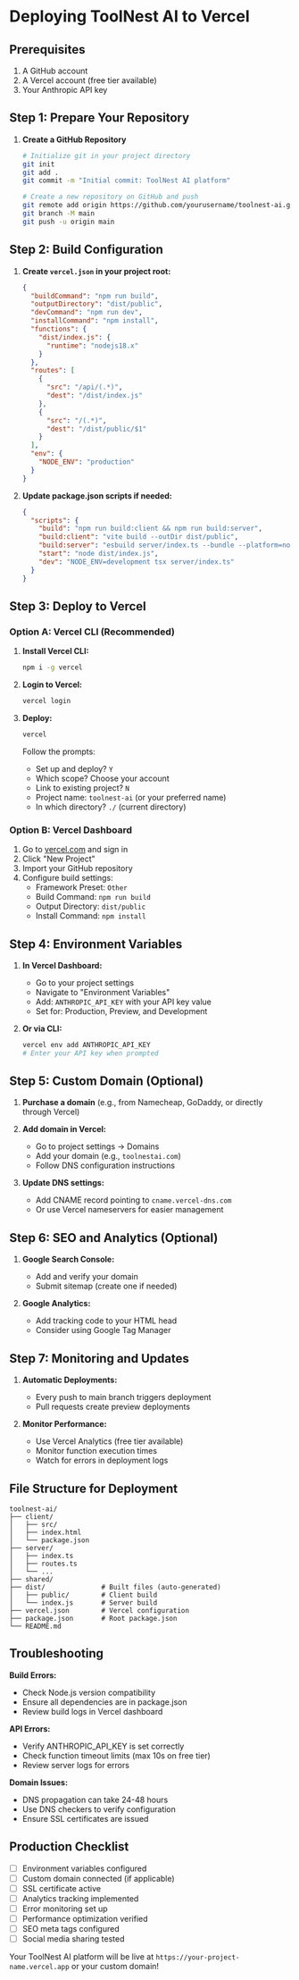 # Deploying ToolNest AI to Vercel

## Prerequisites
1. A GitHub account
2. A Vercel account (free tier available)
3. Your Anthropic API key

## Step 1: Prepare Your Repository

1. **Create a GitHub Repository**
   ```bash
   # Initialize git in your project directory
   git init
   git add .
   git commit -m "Initial commit: ToolNest AI platform"
   
   # Create a new repository on GitHub and push
   git remote add origin https://github.com/yourusername/toolnest-ai.git
   git branch -M main
   git push -u origin main
   ```

## Step 2: Build Configuration

1. **Create `vercel.json` in your project root:**
   ```json
   {
     "buildCommand": "npm run build",
     "outputDirectory": "dist/public",
     "devCommand": "npm run dev",
     "installCommand": "npm install",
     "functions": {
       "dist/index.js": {
         "runtime": "nodejs18.x"
       }
     },
     "routes": [
       {
         "src": "/api/(.*)",
         "dest": "/dist/index.js"
       },
       {
         "src": "/(.*)",
         "dest": "/dist/public/$1"
       }
     ],
     "env": {
       "NODE_ENV": "production"
     }
   }
   ```

2. **Update package.json scripts if needed:**
   ```json
   {
     "scripts": {
       "build": "npm run build:client && npm run build:server",
       "build:client": "vite build --outDir dist/public",
       "build:server": "esbuild server/index.ts --bundle --platform=node --outfile=dist/index.js --external:express",
       "start": "node dist/index.js",
       "dev": "NODE_ENV=development tsx server/index.ts"
     }
   }
   ```

## Step 3: Deploy to Vercel

### Option A: Vercel CLI (Recommended)
1. **Install Vercel CLI:**
   ```bash
   npm i -g vercel
   ```

2. **Login to Vercel:**
   ```bash
   vercel login
   ```

3. **Deploy:**
   ```bash
   vercel
   ```
   
   Follow the prompts:
   - Set up and deploy? `Y`
   - Which scope? Choose your account
   - Link to existing project? `N`
   - Project name: `toolnest-ai` (or your preferred name)
   - In which directory? `./` (current directory)

### Option B: Vercel Dashboard
1. Go to [vercel.com](https://vercel.com) and sign in
2. Click "New Project"
3. Import your GitHub repository
4. Configure build settings:
   - Framework Preset: `Other`
   - Build Command: `npm run build`
   - Output Directory: `dist/public`
   - Install Command: `npm install`

## Step 4: Environment Variables

1. **In Vercel Dashboard:**
   - Go to your project settings
   - Navigate to "Environment Variables"
   - Add: `ANTHROPIC_API_KEY` with your API key value
   - Set for: Production, Preview, and Development

2. **Or via CLI:**
   ```bash
   vercel env add ANTHROPIC_API_KEY
   # Enter your API key when prompted
   ```

## Step 5: Custom Domain (Optional)

1. **Purchase a domain** (e.g., from Namecheap, GoDaddy, or directly through Vercel)

2. **Add domain in Vercel:**
   - Go to project settings → Domains
   - Add your domain (e.g., `toolnestai.com`)
   - Follow DNS configuration instructions

3. **Update DNS settings:**
   - Add CNAME record pointing to `cname.vercel-dns.com`
   - Or use Vercel nameservers for easier management

## Step 6: SEO and Analytics (Optional)

1. **Google Search Console:**
   - Add and verify your domain
   - Submit sitemap (create one if needed)

2. **Google Analytics:**
   - Add tracking code to your HTML head
   - Consider using Google Tag Manager

## Step 7: Monitoring and Updates

1. **Automatic Deployments:**
   - Every push to main branch triggers deployment
   - Pull requests create preview deployments

2. **Monitor Performance:**
   - Use Vercel Analytics (free tier available)
   - Monitor function execution times
   - Watch for errors in deployment logs

## File Structure for Deployment
```
toolnest-ai/
├── client/
│   ├── src/
│   ├── index.html
│   └── package.json
├── server/
│   ├── index.ts
│   ├── routes.ts
│   └── ...
├── shared/
├── dist/              # Built files (auto-generated)
│   ├── public/        # Client build
│   └── index.js       # Server build
├── vercel.json        # Vercel configuration
├── package.json       # Root package.json
└── README.md

```

## Troubleshooting

**Build Errors:**
- Check Node.js version compatibility
- Ensure all dependencies are in package.json
- Review build logs in Vercel dashboard

**API Errors:**
- Verify ANTHROPIC_API_KEY is set correctly
- Check function timeout limits (max 10s on free tier)
- Review server logs for errors

**Domain Issues:**
- DNS propagation can take 24-48 hours
- Use DNS checkers to verify configuration
- Ensure SSL certificates are issued

## Production Checklist

- [ ] Environment variables configured
- [ ] Custom domain connected (if applicable)
- [ ] SSL certificate active
- [ ] Analytics tracking implemented
- [ ] Error monitoring set up
- [ ] Performance optimization verified
- [ ] SEO meta tags configured
- [ ] Social media sharing tested

Your ToolNest AI platform will be live at `https://your-project-name.vercel.app` or your custom domain!